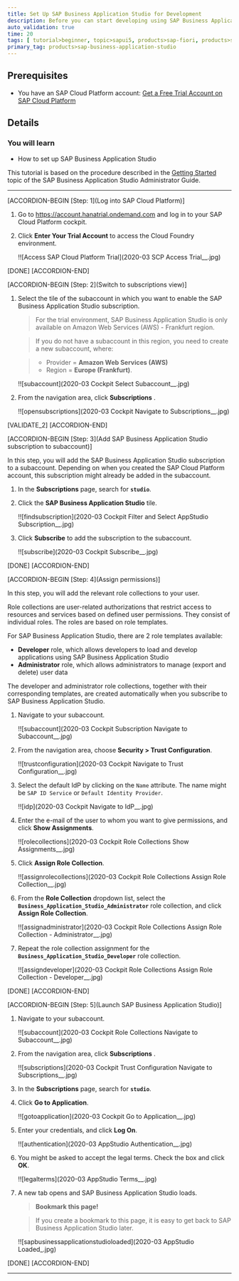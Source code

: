 ```yaml
---
title: Set Up SAP Business Application Studio for Development
description: Before you can start developing using SAP Business Application Studio, administrators must perform the required onboarding steps that are described in this tutorial.
auto_validation: true
time: 20
tags: [ tutorial>beginner, topic>sapui5, products>sap-fiori, products>sap-cloud-platform, products>sap-cloud-platform-workflow, software-product-function>sap-cloud-application-programming-model, topic>mobile, products>sap-mobile-cards, products>mobile-development-kit-client]
primary_tag: products>sap-business-application-studio
---
```


## Prerequisites
 - You have an SAP Cloud Platform account: [Get a Free Trial Account on SAP Cloud Platform](hcp-create-trial-account)

## Details
### You will learn
  - How to set up SAP Business Application Studio

This tutorial is based on the procedure described in the [Getting Started](https://help.sap.com/viewer/9d1db9835307451daa8c930fbd9ab264/Cloud/en-US/19611ddbe82f4bf2b493283e0ed602e5.html) topic of the SAP Business Application Studio Administrator Guide.

---

[ACCORDION-BEGIN [Step: 1](Log into SAP Cloud Platform)]


1. Go to <https://account.hanatrial.ondemand.com> and log in to your SAP Cloud Platform cockpit.

2. Click **Enter Your Trial Account** to access the Cloud Foundry environment.

    !![Access SAP Cloud Platform Trial](2020-03 SCP Access Trial__.jpg)

[DONE]
[ACCORDION-END]

[ACCORDION-BEGIN [Step: 2](Switch to subscriptions view)]

1. Select the tile of the subaccount in which you want to enable the SAP Business Application Studio subscription.

    >For the trial environment, SAP Business Application Studio is only available on Amazon Web Services (AWS) - Frankfurt region.

    >If you do not have a subaccount in this region, you need to create a new subaccount, where:

    > - Provider = **Amazon Web Services (AWS)**
    > - Region = **Europe (Frankfurt)**.

    !![subaccount](2020-03 Cockpit Select Subaccount__.jpg)

2. From the navigation area, click **Subscriptions** .

    !![opensubscriptions](2020-03 Cockpit Navigate to Subscriptions__.jpg)

[VALIDATE_2]
[ACCORDION-END]


[ACCORDION-BEGIN [Step: 3](Add SAP Business Application Studio subscription to subaccount)]

In this step, you will add the SAP Business Application Studio subscription to a subaccount. Depending on when you created the SAP Cloud Platform account, this subscription might already be added in the subaccount.

1. In the **Subscriptions** page, search for **`studio`**.

2. Click the **SAP Business Application Studio** tile.

    !![findsubscription](2020-03 Cockpit Filter and Select AppStudio Subscription__.jpg)

3. Click **Subscribe** to add the subscription to the subaccount.

    !![subscribe](2020-03 Cockpit Subscribe__.jpg)


[DONE]
[ACCORDION-END]

[ACCORDION-BEGIN [Step: 4](Assign permissions)]

In this step, you will add the relevant role collections to your user.

Role collections are user-related authorizations that restrict access to resources and services based on defined user permissions. They consist of individual roles. The roles are based on role templates.

For SAP Business Application Studio, there are 2 role templates available:

- **Developer** role, which allows developers to load and develop applications using SAP Business Application Studio
- **Administrator** role, which allows administrators to manage (export and delete) user data

The developer and administrator role collections, together with their corresponding templates, are created automatically when you subscribe to SAP Business Application Studio.

1. Navigate to your subaccount.

    !![subaccount](2020-03 Cockpit Subscription Navigate to Subaccount__.jpg)

2. From the navigation area, choose **Security > Trust Configuration**.

    !![trustconfiguration](2020-03 Cockpit Navigate to Trust Configuration__.jpg)

3. Select the default IdP by clicking on the `Name` attribute. The name might be `SAP ID Service` or `Default Identity Provider`.

    !![idp](2020-03 Cockpit Navigate to IdP__.jpg)

4. Enter the e-mail of the user to whom you want to give permissions, and click **Show Assignments**.

    !![rolecollections](2020-03 Cockpit Role Collections Show Assignments__.jpg)

5. Click **Assign Role Collection**.

    !![assignrolecollections](2020-03 Cockpit Role Collections Assign Role Collection__.jpg)

6. From the **Role Collection** dropdown list, select the **`Business_Application_Studio_Administrator`** role collection, and click **Assign Role Collection**.

    !![assignadministrator](2020-03 Cockpit Role Collections Assign Role Collection - Administrator__.jpg)

7. Repeat the role collection assignment for the **`Business_Application_Studio_Developer`** role collection.

    !![assigndeveloper](2020-03 Cockpit Role Collections Assign Role Collection - Developer__.jpg)


[DONE]
[ACCORDION-END]

[ACCORDION-BEGIN [Step: 5](Launch SAP Business Application Studio)]

1. Navigate to your subaccount.

    !![subaccount](2020-03 Cockpit Role Collections Navigate to Subaccount__.jpg)

2. From the navigation area, click **Subscriptions** .

    !![subscriptions](2020-03 Cockpit Trust Configuration Navigate to Subscriptions__.jpg)

3. In the **Subscriptions** page, search for **`studio`**.

4. Click **Go to Application**.

    !![gotoapplication](2020-03 Cockpit Go to Application__.jpg)

5. Enter your credentials, and click **Log On**.

    !![authentication](2020-03 AppStudio Authentication__.jpg)

6. You might be asked to accept the legal terms. Check the box and click **OK**.

    !![legalterms](2020-03 AppStudio Terms__.jpg)

7. A new tab opens and SAP Business Application Studio loads.

    >**Bookmark this page!**

    >If you create a bookmark to this page, it is easy to get back to SAP Business Application Studio later.

    !![sapbusinessapplicationstudioloaded](2020-03 AppStudio Loaded_.jpg)


[DONE]
[ACCORDION-END]



---
